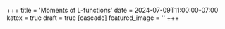+++
title = 'Moments of L-functions'
date = 2024-07-09T11:00:00-07:00
katex = true
draft = true
[cascade]
  featured_image = ''
+++
